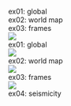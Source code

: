 ex01: global  
ex02: world map  
ex03: frames  
![](https://github.com/Jordon-Chen/GMT/blob/master/Example/ex01.png?raw=true)  
ex01: global  
![](https://github.com/Jordon-Chen/GMT/blob/master/Example/ex02.png?raw=true)  
ex02: world map  
![](https://github.com/Jordon-Chen/GMT/blob/master/Example/ex03.png?raw=true)  
ex03: frames  
![](https://github.com/Jordon-Chen/GMT/blob/master/Example/ex04.png?raw=true)  
ex04: seismicity  
